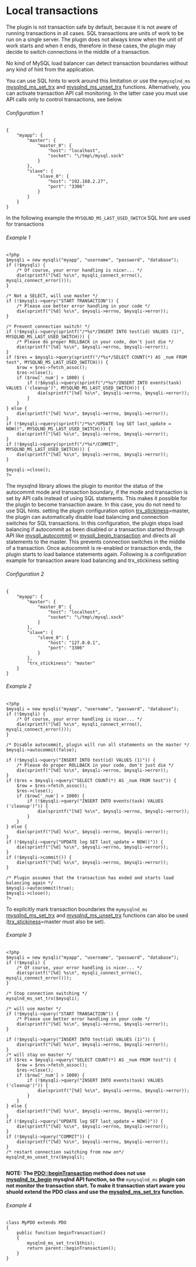 # Local transactions
The plugin is not transaction safe by default, because it is not aware of running transactions in all cases. SQL transactions are units of work to be run on a single server. The plugin does not always know when the unit of work starts and when it ends, therefore in these cases, the plugin may decide to switch connections in the middle of a transaction.

No kind of MySQL load balancer can detect transaction boundaries without any kind of hint from the application.

You can use SQL hints to work around this limitation or use the `mymysqlnd_ms` [mysqlnd_ms_set_trx](REF:../MYSQLND_MS-FUNCTIONS) and [mysqlnd_ms_unset_trx](REF:../MYSQLND_MS-FUNCTIONS) functions. Alternatively, you can activate transaction API call monitoring. In the latter case you must use API calls only to control transactions, see below.

###### Configuration 1
```
{
    "myapp": {
        "master": {
            "master_0": {
                "host": "localhost",
                "socket": "\/tmp\/mysql.sock"
            }
        },
        "slave": {
            "slave_0": {
                "host": "192.168.2.27",
                "port": "3306"
            }
        }
    }
}
```
In the following example the `MYSQLND_MS_LAST_USED_SWITCH` SQL hint are used for transactions
###### Example 1
```
<?php
$mysqli = new mysqli("myapp", "username", "password", "database");
if (!$mysqli) {
    /* Of course, your error handling is nicer... */
    die(sprintf("[%d] %s\n", mysqli_connect_errno(), mysqli_connect_error()));
}

/* Not a SELECT, will use master */
if (!$mysqli->query("START TRANSACTION")) {
    /* Please use better error handling in your code */
    die(sprintf("[%d] %s\n", $mysqli->errno, $mysqli->error));
}

/* Prevent connection switch! */
if (!$mysqli->query(sprintf("/*%s*/INSERT INTO test(id) VALUES (1)", MYSQLND_MS_LAST_USED_SWITCH))) {
    /* Please do proper ROLLBACK in your code, don't just die */
    die(sprintf("[%d] %s\n", $mysqli->errno, $mysqli->error));
}
if ($res = $mysqli->query(sprintf("/*%s*/SELECT COUNT(*) AS _num FROM test", MYSQLND_MS_LAST_USED_SWITCH))) {
    $row = $res->fetch_assoc();
    $res->close();
    if ($row['_num'] > 1000) {
        if (!$mysqli->query(sprintf("/*%s*/INSERT INTO events(task) VALUES ('cleanup')", MYSQLND_MS_LAST_USED_SWITCH))) {
            die(sprintf("[%d] %s\n", $mysqli->errno, $mysqli->error));
        }
    }
} else {
    die(sprintf("[%d] %s\n", $mysqli->errno, $mysqli->error));
}
if (!$mysqli->query(sprintf("/*%s*/UPDATE log SET last_update = NOW()", MYSQLND_MS_LAST_USED_SWITCH))) {
    die(sprintf("[%d] %s\n", $mysqli->errno, $mysqli->error));
}
if (!$mysqli->query(sprintf("/*%s*/COMMIT", MYSQLND_MS_LAST_USED_SWITCH))) {
    die(sprintf("[%d] %s\n", $mysqli->errno, $mysqli->error));
}

$mysqli->close();
?>
```

The mysqlnd library allows the plugin to monitor the status of the autocommit mode and transaction boundary, if the mode and transaction is set by API calls instead of using SQL statements. This makes it possible for the plugin to become transaction aware. In this case, you do not need to use SQL hints. setting the plugin configuration option [trx_stickiness](REFA:../PLUGIN-CONFIGURATION-FILE.md)=master, the plugin can automatically disable load balancing and connection switches for SQL transactions. In this configuration, the plugin stops load balancing if autocommit as been disabled or a transaction started through API like [mysqli_autocommit](http://php.net/manual/en/mysqli.autocommit.php) or [mysqli_begin_transaction](http://php.net/manual/en/mysqli.begin-transaction.php) and directs all statements to the master. This prevents connection switches in the middle of a transaction. Once autocommit is re-enabled or transaction ends, the plugin starts to load balance statements again. Following is a configuration example for transaction aware load balancing and trx_stickiness setting
###### Configuration 2
```
{
    "myapp": {
        "master": {
            "master_0": {
                "host": "localhost",
                "socket": "\/tmp\/mysql.sock"
            }
        },
        "slave": {
            "slave_0": {
                "host": "127.0.0.1",
                "port": "3306"
            }
        },
        "trx_stickiness": "master"
    }
}
```
###### Example 2
```
<?php
$mysqli = new mysqli("myapp", "username", "password", "database");
if (!$mysqli) {
    /* Of course, your error handling is nicer... */
    die(sprintf("[%d] %s\n", mysqli_connect_errno(), mysqli_connect_error()));
}

/* Disable autocommit, plugin will run all statements on the master */
$mysqli->autocommit(false);

if (!$mysqli->query("INSERT INTO test(id) VALUES (1)")) {
    /* Please do proper ROLLBACK in your code, don't just die */
    die(sprintf("[%d] %s\n", $mysqli->errno, $mysqli->error));
}
if ($res = $mysqli->query("SELECT COUNT(*) AS _num FROM test")) {
    $row = $res->fetch_assoc();
    $res->close();
    if ($row['_num'] > 1000) {
        if (!$mysqli->query("INSERT INTO events(task) VALUES ('cleanup')")) {
            die(sprintf("[%d] %s\n", $mysqli->errno, $mysqli->error));
        }
    }
} else {
    die(sprintf("[%d] %s\n", $mysqli->errno, $mysqli->error));
}
if (!$mysqli->query("UPDATE log SET last_update = NOW()")) {
    die(sprintf("[%d] %s\n", $mysqli->errno, $mysqli->error));
}
if (!$mysqli->commit()) {
    die(sprintf("[%d] %s\n", $mysqli->errno, $mysqli->error));
}

/* Plugin assumes that the transaction has ended and starts load balancing again */
$mysqli->autocommit(true);
$mysqli->close();
?>
```
To explicitly mark transaction boundaries the `mymysqlnd_ms` [mysqlnd_ms_set_trx](REF:../MYSQLND_MS-FUNCTIONS) and [mysqlnd_ms_unset_trx](REF:../MYSQLND_MS-FUNCTIONS) functions can also be used ([trx_stickiness](REFA:../PLUGIN-CONFIGURATION-FILE.md)=master must also be set).
###### Example 3
```
<?php
$mysqli = new mysqli("myapp", "username", "password", "database");
if (!$mysqli) {
    /* Of course, your error handling is nicer... */
    die(sprintf("[%d] %s\n", mysqli_connect_errno(), mysqli_connect_error()));
}

/* Stop connection switching */
mysqlnd_ms_set_trx($mysqli);

/* will use master */
if (!$mysqli->query("START TRANSACTION")) {
    /* Please use better error handling in your code */
    die(sprintf("[%d] %s\n", $mysqli->errno, $mysqli->error));
}

if (!$mysqli->query("INSERT INTO test(id) VALUES (1)")) {
    die(sprintf("[%d] %s\n", $mysqli->errno, $mysqli->error));
}
/* will stay on master */
if ($res = $mysqli->query("SELECT COUNT(*) AS _num FROM test")) {
    $row = $res->fetch_assoc();
    $res->close();
    if ($row['_num'] > 1000) {
        if (!$mysqli->query("INSERT INTO events(task) VALUES ('cleanup')")) {
            die(sprintf("[%d] %s\n", $mysqli->errno, $mysqli->error));
        }
    }
} else {
    die(sprintf("[%d] %s\n", $mysqli->errno, $mysqli->error));
}
if (!$mysqli->query("UPDATE log SET last_update = NOW()")) {
    die(sprintf("[%d] %s\n", $mysqli->errno, $mysqli->error));
}
if (!$mysqli->query("COMMIT")) {
    die(sprintf("[%d] %s\n", $mysqli->errno, $mysqli->error));
}
/* restart connection switching from now on*/
mysqlnd_ms_unset_trx($mysqli);


```
>
**NOTE: The [PDO::beginTransaction](http://php.net/manual/en/pdo.begintransaction.php) method does not use [mysqlnd_tx_begin](http://php.net/manual/en/mysqlnd.plugin.api.php) mysqlnd API function, so the** `mymysqlnd_ms` **plugin can not monitor the transaction start. To make it transaction start aware you shuold extend the PDO class and use the [mysqlnd_ms_set_trx](REF:../MYSQLND_MS-FUNCTIONS) function.**
>
###### Example 4
```
class MyPDO extends PDO
{
    public function beginTransaction()
    {
        mysqlnd_ms_set_trx($this);
        return parent::beginTransaction();
    }
}
```

  


